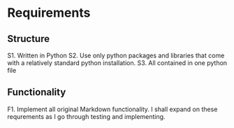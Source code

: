 # Requirements

## Structure
S1. Written in Python
S2. Use only python packages and libraries that come with a relatively standard python installation.
S3. All contained in one python file

## Functionality
F1. Implement all original Markdown functionality. 
I shall expand on these requrements as I go through testing and implementing.


